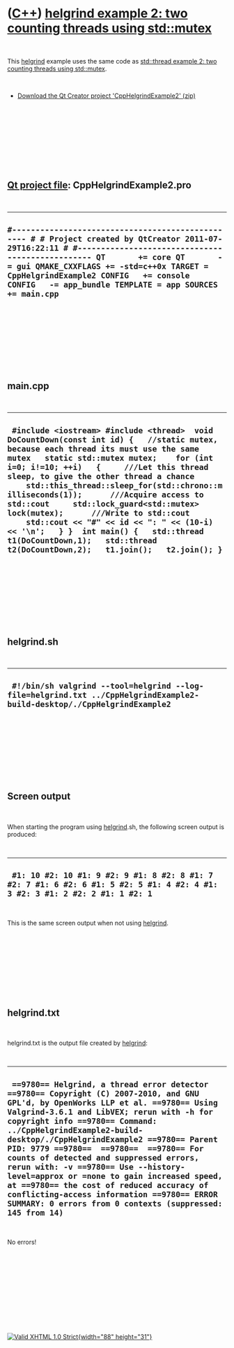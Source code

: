 



 

 

 

 

 

([C++](Cpp.htm)) [helgrind example 2: two counting threads using std::mutex](CppHelgrindExample2.htm)
=====================================================================================================

 

This [helgrind](CppHelgrind.htm) example uses the same code as
[std::thread example 2: two counting threads using
std::mutex](CppThreadExample2.htm).

 

-   [Download the Qt Creator project
    'CppHelgrindExample2' (zip)](CppHelgrindExample2.htm)

 

 

 

 

 

[Qt project file](CppQtProjectFile.htm): CppHelgrindExample2.pro
----------------------------------------------------------------

 

  -------------------------------------------------------------------------------------------------------------------------------------------------------------------------------------------------------------------------------------------------------------------------------------------------------------------------------------------
  ` #------------------------------------------------- # # Project created by QtCreator 2011-07-29T16:22:11 # #------------------------------------------------- QT       += core QT       -= gui QMAKE_CXXFLAGS += -std=c++0x TARGET = CppHelgrindExample2 CONFIG   += console CONFIG   -= app_bundle TEMPLATE = app SOURCES += main.cpp `
  -------------------------------------------------------------------------------------------------------------------------------------------------------------------------------------------------------------------------------------------------------------------------------------------------------------------------------------------

 

 

 

 

 

main.cpp
--------

 

  -----------------------------------------------------------------------------------------------------------------------------------------------------------------------------------------------------------------------------------------------------------------------------------------------------------------------------------------------------------------------------------------------------------------------------------------------------------------------------------------------------------------------------------------------------------------------------------------------------------------------------
  ` #include <iostream> #include <thread>  void DoCountDown(const int id) {   //static mutex, because each thread its must use the same mutex   static std::mutex mutex;    for (int i=0; i!=10; ++i)   {     ///Let this thread sleep, to give the other thread a chance     std::this_thread::sleep_for(std::chrono::milliseconds(1));      ///Acquire access to std::cout     std::lock_guard<std::mutex> lock(mutex);      ///Write to std::cout     std::cout << "#" << id << ": " << (10-i) << '\n';   } }  int main() {   std::thread t1(DoCountDown,1);   std::thread t2(DoCountDown,2);   t1.join();   t2.join(); }`
  -----------------------------------------------------------------------------------------------------------------------------------------------------------------------------------------------------------------------------------------------------------------------------------------------------------------------------------------------------------------------------------------------------------------------------------------------------------------------------------------------------------------------------------------------------------------------------------------------------------------------------

 

 

 

 

 

helgrind.sh
-----------

 

  --------------------------------------------------------------------------------------------------------------------------
  ` #!/bin/sh valgrind --tool=helgrind --log-file=helgrind.txt ../CppHelgrindExample2-build-desktop/./CppHelgrindExample2`
  --------------------------------------------------------------------------------------------------------------------------

 

 

 

 

 

Screen output
-------------

 

When starting the program using [helgrind](CppHelgrind.htm).sh, the
following screen output is produced:

 

  ------------------------------------------------------------------------------------------------------------------------------
  ` #1: 10 #2: 10 #1: 9 #2: 9 #1: 8 #2: 8 #1: 7 #2: 7 #1: 6 #2: 6 #1: 5 #2: 5 #1: 4 #2: 4 #1: 3 #2: 3 #1: 2 #2: 2 #1: 1 #2: 1`
  ------------------------------------------------------------------------------------------------------------------------------

 

This is the same screen output when not using
[helgrind](CppHelgrind.htm).

 

 

 

 

 

helgrind.txt
------------

 

helgrind.txt is the output file created by [helgrind](CppHelgrind.htm):

 

  --------------------------------------------------------------------------------------------------------------------------------------------------------------------------------------------------------------------------------------------------------------------------------------------------------------------------------------------------------------------------------------------------------------------------------------------------------------------------------------------------------------------------------------------------------------------------------------------------------------------------------
  ` ==9780== Helgrind, a thread error detector ==9780== Copyright (C) 2007-2010, and GNU GPL'd, by OpenWorks LLP et al. ==9780== Using Valgrind-3.6.1 and LibVEX; rerun with -h for copyright info ==9780== Command: ../CppHelgrindExample2-build-desktop/./CppHelgrindExample2 ==9780== Parent PID: 9779 ==9780==  ==9780==  ==9780== For counts of detected and suppressed errors, rerun with: -v ==9780== Use --history-level=approx or =none to gain increased speed, at ==9780== the cost of reduced accuracy of conflicting-access information ==9780== ERROR SUMMARY: 0 errors from 0 contexts (suppressed: 145 from 14)`
  --------------------------------------------------------------------------------------------------------------------------------------------------------------------------------------------------------------------------------------------------------------------------------------------------------------------------------------------------------------------------------------------------------------------------------------------------------------------------------------------------------------------------------------------------------------------------------------------------------------------------------

 

No errors!

 

 

 

 

 





 

[![Valid XHTML 1.0 Strict](valid-xhtml10.png){width="88"
height="31"}](http://validator.w3.org/check?uri=referer)
